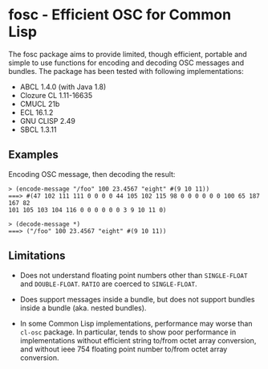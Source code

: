 fosc - Efficient OSC for Common Lisp
====================================

The fosc package aims to provide limited, though efficient, portable and
simple to use functions for encoding and decoding OSC messages and bundles.
The package has been tested with following implementations:

 - ABCL 1.4.0 (with Java 1.8)
 - Clozure CL 1.11-16635
 - CMUCL 21b
 - ECL 16.1.2
 - GNU CLISP 2.49
 - SBCL 1.3.11


Examples
--------

Encoding OSC message, then decoding the result:

```
> (encode-message "/foo" 100 23.4567 "eight" #(9 10 11))
===> #(47 102 111 111 0 0 0 0 44 105 102 115 98 0 0 0 0 0 0 100 65 187 167 82
101 105 103 104 116 0 0 0 0 0 0 3 9 10 11 0)

> (decode-message *)
===> ("/foo" 100 23.4567 "eight" #(9 10 11))
```

Limitations
-----------

* Does not understand floating point numbers other than `SINGLE-FLOAT` and
  `DOUBLE-FLOAT`. `RATIO` are coerced to `SINGLE-FLOAT`.

* Does support messages inside a bundle, but does not support bundles inside a
  bundle (aka. nested bundles).

* In some Common Lisp implementations, performance may worse than `cl-osc`
  package. In particular, tends to show poor performance in implementations
  without efficient string to/from octet array conversion, and without ieee 754
  floating point number to/from octet array conversion.
